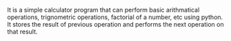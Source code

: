 It is a simple calculator program that can perform basic arithmatical operations, trignometric operations, factorial of a number, etc using python.
It stores the result of previous operation and performs the next operation on that result.
